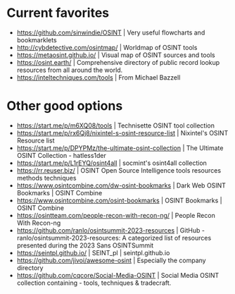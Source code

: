 # Current favorites
- https://github.com/sinwindie/OSINT | Very useful flowcharts and bookmarklets
- http://cybdetective.com/osintmap/ | Worldmap of OSINT tools
- https://metaosint.github.io/ | Visual map of OSINT sources and tools
- https://osint.earth/ | Comprehensive directory of public record lookup resources from all around the world.
- https://inteltechniques.com/tools | From Michael Bazzell

# Other good options
- https://start.me/p/m6XQ08/tools | Technisette OSINT tool collection
- https://start.me/p/rx6Qj8/nixintel-s-osint-resource-list | Nixintel's OSINT Resource list
- https://start.me/p/DPYPMz/the-ultimate-osint-collection | The Ultimate OSINT Collection - hatless1der
- https://start.me/p/L1rEYQ/osint4all | socmint's osint4all collection
- https://rr.reuser.biz/ | OSINT Open Source Intelligence tools resources methods techniques
- https://www.osintcombine.com/dw-osint-bookmarks | Dark Web OSINT Bookmarks | OSINT Combine
- https://www.osintcombine.com/osint-bookmarks | OSINT Bookmarks | OSINT Combine
- https://osintteam.com/people-recon-with-recon-ng/ | People Recon With Recon-ng
- https://github.com/ranlo/osintsummit-2023-resources | GitHub - ranlo/osintsummit-2023-resources: A categorized list of resources presented during the 2023 Sans OSINTSummit
- https://seintpl.github.io/ | SEINT_pl | seintpl.github.io
- https://github.com/jivoi/awesome-osint | Especially the company directory
- https://github.com/cqcore/Social-Media-OSINT | Social Media OSINT collection containing - tools, techniques & tradecraft.
